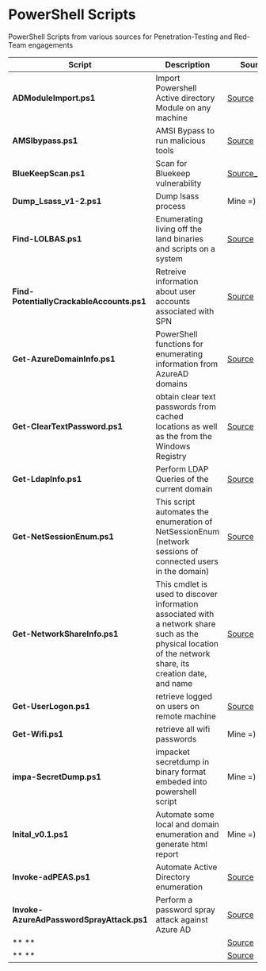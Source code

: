 # PowerShell Scripts
PowerShell Scripts from various sources for Penetration-Testing and Red-Team engagements




| Script| Description | Source |
| --------------- | --------------- | --------------- | 
| **ADModuleImport.ps1** |  Import Powershell Active directory Module on any machine  | [Source](https://github.com/S3cur3Th1sSh1t/Creds/blob/master/PowershellScripts/ADModuleImport.ps1) | 
| **AMSIbypass.ps1** | AMSI Bypass to run malicious tools| [Source](https://github.com/S3cur3Th1sSh1t/Amsi-Bypass-Powershell) |
| **BlueKeepScan.ps1** | Scan for Bluekeep vulnerability| [Source_WAS*](https://github.com/vletoux/pingcastle)
| **Dump_Lsass_v1-2.ps1** | Dump lsass process | Mine =) |
| **Find-LOLBAS.ps1** | Enumerating living off the land binaries and scripts on a system |[Source](https://github.com/NotoriousRebel/Find-LOLBAS)
| **Find-PotentiallyCrackableAccounts.ps1** | Retreive information about user accounts associated with SPN | [Source](https://github.com/cyberark/RiskySPN)
| **Get-AzureDomainInfo.ps1** | PowerShell functions for enumerating information from AzureAD domains | [Source](https://github.com/NetSPI/MicroBurst)
| **Get-ClearTextPassword.ps1** |obtain clear text passwords from cached locations as well as the from the Windows Registry|[Source](https://github.com/tobor88/PowerShell-Red-Team) 
|**Get-LdapInfo.ps1**|Perform LDAP Queries of the current domain| [Source](https://github.com/tobor88/PowerShell-Red-Team)
|**Get-NetSessionEnum.ps1**|This script automates the enumeration of NetSessionEnum (network sessions of connected users in the domain)| [Source](https://github.com/YossiSassi/Get-NetSessionEnum)
|**Get-NetworkShareInfo.ps1**|This cmdlet is used to discover information associated with a network share such as the physical location of the network share, its creation date, and name| [Source](https://github.com/tobor88/PowerShell-Red-Team)
|**Get-UserLogon.ps1**|retrieve logged on users on remote machine | [Source](https://github.com/Bravecold/FCampOps/tree/master/WindowsServer)
|**Get-Wifi.ps1**|retrieve all wifi passwords| Mine =)
|**impa-SecretDump.ps1**|impacket secretdump in binary format embeded into powershell script| Mine =)
|**Inital_v0.1.ps1**|Automate some local and domain enumeration and generate html report| Mine =)
|**Invoke-adPEAS.ps1**| Automate Active Directory enumeration| [Source](https://github.com/61106960/adPEAS)
|**Invoke-AzureAdPasswordSprayAttack.ps1**|Perform a password spray attack against Azure AD | [Source]()
|** **| | [Source]()
|** **| | [Source]()


